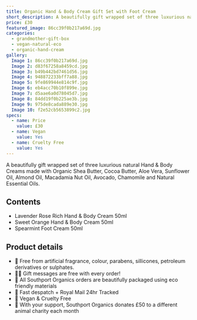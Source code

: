 ```yaml
---
title: Organic Hand & Body Cream Gift Set with Foot Cream
short_description: A beautifully gift wrapped set of three luxurious natural Hand & Body Creams made with Organic Sh...
price: £30
featured_image: 86cc39f0b217a69d.jpg
categories:
  - grandmother-gift-box
  - vegan-natural-eco
  - organic-hand-cream
gallery:
  Image 1: 86cc39f0b217a69d.jpg
  Image 2: d83f67258a8459cd.jpg
  Image 3: b49b442bd7461d56.jpg
  Image 4: 948872233bff7a88.jpg
  Image 5: 9fe869944e814c9f.jpg
  Image 6: eb4acc70b10f899e.jpg
  Image 7: d5aae6a0d78045d7.jpg
  Image 8: 84dd19f0b225ae3b.jpg
  Image 9: 975de8cada889e30.jpg
  Image 10: f2e52cb5653899c2.jpg
specs:
  - name: Price
    value: £30
  - name: Vegan
    value: Yes
  - name: Cruelty Free
    value: Yes
---
```


A beautifully gift wrapped set of three luxurious natural Hand & Body Creams made with Organic Shea Butter, Cocoa Butter, Aloe Vera, Sunflower Oil, Almond Oil, Macadamia Nut Oil, Avocado, Chamomile and Natural Essential Oils.

## Contents

- Lavender Rose Rich Hand & Body Cream 50ml
- Sweet Orange Hand & Body Cream 50ml
- Spearmint Foot Cream 50ml

## Product details

* 🍊 Free from artificial fragrance, colour, parabens, sillicones, petroleum derivatives or sulphates.
* ✍🏼 Gift messages are free with every order!
* 🌿 All Southport Organics orders are beautifully packaged using eco friendly materials
* 📮 Fast despatch + Royal Mail 24hr Tracked
* 🐰 Vegan & Cruelty Free
* 🐾 With your support, Southport Organics donates £50 to a different animal charity each month